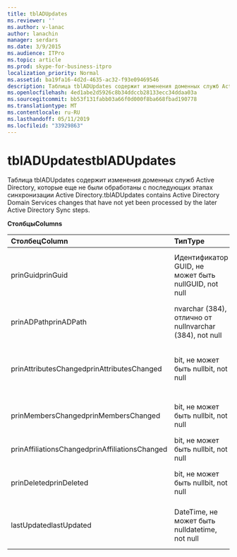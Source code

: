 ```yaml
---
title: tblADUpdates
ms.reviewer: ''
ms.author: v-lanac
author: lanachin
manager: serdars
ms.date: 3/9/2015
ms.audience: ITPro
ms.topic: article
ms.prod: skype-for-business-itpro
localization_priority: Normal
ms.assetid: ba19fa16-4d2d-4635-ac32-f93e09469546
description: Таблица tblADUpdates содержит изменения доменных служб Active Directory, которые еще не были обработаны с последующих этапах синхронизации Active Directory.
ms.openlocfilehash: 4ed1abe2d5926c8b34ddccb28133ecc34ddaa03a
ms.sourcegitcommit: bb53f131fabb03a66f0d000f8ba668fbad190778
ms.translationtype: MT
ms.contentlocale: ru-RU
ms.lasthandoff: 05/11/2019
ms.locfileid: "33929863"
---
```

# <a name="tbladupdates"></a><span data-ttu-id="5b082-103">tblADUpdates</span><span class="sxs-lookup"><span data-stu-id="5b082-103">tblADUpdates</span></span>
 
<span data-ttu-id="5b082-104">Таблица tblADUpdates содержит изменения доменных служб Active Directory, которые еще не были обработаны с последующих этапах синхронизации Active Directory.</span><span class="sxs-lookup"><span data-stu-id="5b082-104">tblADUpdates contains Active Directory Domain Services changes that have not yet been processed by the later Active Directory Sync steps.</span></span>
  
<span data-ttu-id="5b082-105">**Столбцы**</span><span class="sxs-lookup"><span data-stu-id="5b082-105">**Columns**</span></span>

|<span data-ttu-id="5b082-106">**Столбец**</span><span class="sxs-lookup"><span data-stu-id="5b082-106">**Column**</span></span>|<span data-ttu-id="5b082-107">**Тип**</span><span class="sxs-lookup"><span data-stu-id="5b082-107">**Type**</span></span>|<span data-ttu-id="5b082-108">**Описание**</span><span class="sxs-lookup"><span data-stu-id="5b082-108">**Description**</span></span>|
|:-----|:-----|:-----|
|<span data-ttu-id="5b082-109">prinGuid</span><span class="sxs-lookup"><span data-stu-id="5b082-109">prinGuid</span></span>  <br/> |<span data-ttu-id="5b082-110">Идентификатор GUID, не может быть null</span><span class="sxs-lookup"><span data-stu-id="5b082-110">GUID, not null</span></span>  <br/> |<span data-ttu-id="5b082-111">Глобальный Уникальный ИД измененного объекта.</span><span class="sxs-lookup"><span data-stu-id="5b082-111">Principal GUID of the object that changed.</span></span>  <br/> |
|<span data-ttu-id="5b082-112">prinADPath</span><span class="sxs-lookup"><span data-stu-id="5b082-112">prinADPath</span></span>  <br/> |<span data-ttu-id="5b082-113">nvarchar (384), отлично от null</span><span class="sxs-lookup"><span data-stu-id="5b082-113">nvarchar (384), not null</span></span>  <br/> |<span data-ttu-id="5b082-114">Различающееся имя объекта.</span><span class="sxs-lookup"><span data-stu-id="5b082-114">Distinguished name of the object.</span></span>  <br/> |
|<span data-ttu-id="5b082-115">prinAttributesChanged</span><span class="sxs-lookup"><span data-stu-id="5b082-115">prinAttributesChanged</span></span>  <br/> |<span data-ttu-id="5b082-116">bit, не может быть null</span><span class="sxs-lookup"><span data-stu-id="5b082-116">bit, not null</span></span>  <br/> |<span data-ttu-id="5b082-117">Значение true, если хотя бы один атрибут объекта изменяется.</span><span class="sxs-lookup"><span data-stu-id="5b082-117">True if at least one attribute of the object changed.</span></span>  <br/> |
|<span data-ttu-id="5b082-118">prinMembersChanged</span><span class="sxs-lookup"><span data-stu-id="5b082-118">prinMembersChanged</span></span>  <br/> |<span data-ttu-id="5b082-119">bit, не может быть null</span><span class="sxs-lookup"><span data-stu-id="5b082-119">bit, not null</span></span>  <br/> |<span data-ttu-id="5b082-120">Значение true, если изменилось членство.</span><span class="sxs-lookup"><span data-stu-id="5b082-120">True if the membership changed.</span></span>  <br/> |
|<span data-ttu-id="5b082-121">prinAffiliationsChanged</span><span class="sxs-lookup"><span data-stu-id="5b082-121">prinAffiliationsChanged</span></span>  <br/> |<span data-ttu-id="5b082-122">bit, не может быть null</span><span class="sxs-lookup"><span data-stu-id="5b082-122">bit, not null</span></span>  <br/> |<span data-ttu-id="5b082-123">Не используется.</span><span class="sxs-lookup"><span data-stu-id="5b082-123">Not used.</span></span>  <br/> |
|<span data-ttu-id="5b082-124">prinDeleted</span><span class="sxs-lookup"><span data-stu-id="5b082-124">prinDeleted</span></span>  <br/> |<span data-ttu-id="5b082-125">bit, не может быть null</span><span class="sxs-lookup"><span data-stu-id="5b082-125">bit, not null</span></span>  <br/> |<span data-ttu-id="5b082-126">Значение true, если объект был удален.</span><span class="sxs-lookup"><span data-stu-id="5b082-126">True if the object was deleted.</span></span>  <br/> |
|<span data-ttu-id="5b082-127">lastUpdated</span><span class="sxs-lookup"><span data-stu-id="5b082-127">lastUpdated</span></span>  <br/> |<span data-ttu-id="5b082-128">DateTime, не может быть null</span><span class="sxs-lookup"><span data-stu-id="5b082-128">datetime, not null</span></span>  <br/> |<span data-ttu-id="5b082-129">Когда строка была вставлена метка времени.</span><span class="sxs-lookup"><span data-stu-id="5b082-129">Time stamp of when the row was inserted.</span></span>  <br/> |
   

